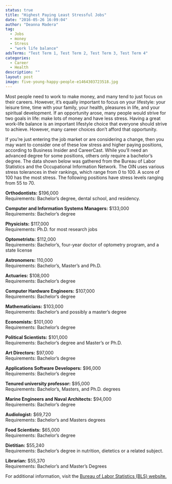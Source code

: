 ```yaml
---
status: true
title: "Highest Paying Least Stressful Jobs"
date: "2016-05-26 16:09:04"
author: "Deanna Madera"
tag:
  - Jobs
  - money
  - Stress
  - "work life balance"
adsTerms: "Test Term 1, Test Term 2, Test Term 3, Test Term 4"
categories:
  - Career
  - Health
description: ""
layout: post
image: five-young-happy-people-e1464303723518.jpg
---
```


Most people need to work to make money, and many tend to just focus on their careers. However, it’s equally important to focus on your lifestyle: your leisure time, time with your family, your health, pleasures in life, and your spiritual development. If an opportunity arose, many people would strive for two goals in life: make lots of money and have less stress. Having a great work-life balance is an important lifestyle choice that everyone should strive to achieve. However, many career choices don’t afford that opportunity.

If you’re just entering the job market or are considering a change, then you may want to consider one of these low stress and higher paying positions, according to Business Insider and CareerCast. While you’ll need an advanced degree for some positions, others only require a bachelor’s degree. The data shown below was gathered from the Bureau of Labor Statistics and the Occupational Information Network. The OIN uses various stress tolerances in their rankings, which range from 0 to 100. A score of 100 has the most stress. The following positions have stress levels ranging from 55 to 70.

**Orthodontists:** $196,000  
Requirements: Bachelor’s degree, dental school, and residency.

**Computer and Information Systems Managers:** $133,000  
Requirements: Bachelor’s degree

**Physicists:** $117,000  
Requirements: Ph.D. for most research jobs

**Optometrists:** $112,000  
Requirements: Bachelor’s, four-year doctor of optometry program, and a state license

**Astronomers:** 110,000  
Requirements: Bachelor’s, Master’s and Ph.D.

**Actuaries:** $108,000  
Requirements: Bachelor’s degree

**Computer Hardware Engineers:** $107,000  
Requirements: Bachelor’s degree

**Mathematicians:** $103,000  
Requirements: Bachelor’s and possibly a master’s degree

**Economists:** $101,000  
Requirements: Bachelor’s degree

**Political Scientists:** $101,000  
Requirements: Bachelor’s degree and Master’s or Ph.D.

**Art Directors:** $97,000  
Requirements: Bachelor’s degree

**Applications Software Developers:** $96,000  
Requirements: Bachelor’s degree

**Tenured university professor:** $95,000  
Requirements: Bachelor’s, Masters, and Ph.D. degrees

**Marine Engineers and Naval Architects:** $94,000  
Requirements: Bachelor’s degree

**Audiologist:** $69,720  
Requirements: Bachelor’s and Masters degrees

**Food Scientists:** $65,000  
Requirements: Bachelor’s degree

**Dietitian:** $55,240  
Requirements: Bachelor’s degree in nutrition, dietetics or a related subject.

**Librarian:** $55,370  
Requirements: Bachelor’s and Master’s Degrees

For additional information, visit the [Bureau of Labor Statistics (BLS) website.](https://www.bls.gov/oes/)
